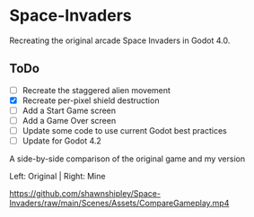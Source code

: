 # Space-Invaders

Recreating the original arcade Space Invaders in Godot 4.0.

## ToDo
- [ ] Recreate the staggered alien movement
- [X] Recreate per-pixel shield destruction
- [ ] Add a Start Game screen
- [ ] Add a Game Over screen
- [ ] Update some code to use current Godot best practices
- [ ] Update for Godot 4.2

A side-by-side comparison of the original game and my version

Left: Original | Right: Mine

https://github.com/shawnshipley/Space-Invaders/raw/main/Scenes/Assets/CompareGameplay.mp4
